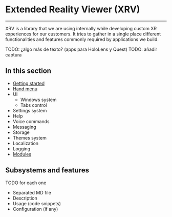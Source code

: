# Extended Reality Viewer (XRV)

---

XRV is a library that we are using internally while developing custom XR experiences for our customers. It tries to gather in a single place different functionalities and features commonly required by applications we build.

TODO: ¿algo más de texto? (apps para HoloLens y Quest)
TODO: añadir captura

## In this section
* [Getting started](getting_started.md)
* [Hand menu](hand_menu.md)
* UI
  * Windows system
  * Tabs control
* Settings system
* Help
* Voice commands
* Messaging
* Storage
* Themes system
* Localization
* Logging
* [Modules](modules/index.md)


## Subsystems and features

TODO for each one

- Separated MD file
- Description
- Usage (code snippets)
- Configuration (if any)
